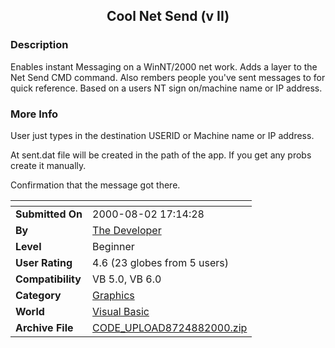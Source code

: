 ﻿<div align="center">

## Cool Net Send \(v II\)


</div>

### Description

Enables instant Messaging on a WinNT/2000 net work. Adds a layer to the Net Send CMD command. Also rembers people you've sent messages to for quick reference. Based on a users NT sign on/machine name or IP address.
 
### More Info
 
User just types in the destination USERID or Machine name or IP address.

At sent.dat file will be created in the path of the app. If you get any probs create it manually.

Confirmation that the message got there.


<span>             |<span>
---                |---
**Submitted On**   |2000-08-02 17:14:28
**By**             |[The Developer](https://github.com/Planet-Source-Code/PSCIndex/blob/master/ByAuthor/the-developer.md)
**Level**          |Beginner
**User Rating**    |4.6 (23 globes from 5 users)
**Compatibility**  |VB 5\.0, VB 6\.0
**Category**       |[Graphics](https://github.com/Planet-Source-Code/PSCIndex/blob/master/ByCategory/graphics__1-46.md)
**World**          |[Visual Basic](https://github.com/Planet-Source-Code/PSCIndex/blob/master/ByWorld/visual-basic.md)
**Archive File**   |[CODE\_UPLOAD8724882000\.zip](https://github.com/Planet-Source-Code/the-developer-cool-net-send-v-ii__1-10504/archive/master.zip)








